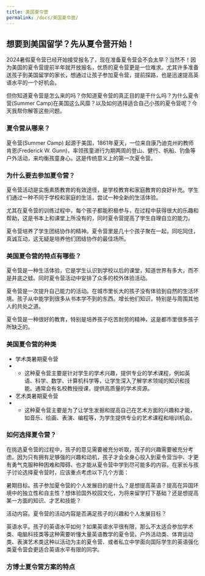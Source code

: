 ```yaml
---
title: 美国夏令营
permalink: /docs/美国夏令营/
---
```


## 想要到美国留学？先从夏令营开始！

 

2024暑假夏令营已经开始接受报名了，现在准备夏令营会不会太早？当然不！因为美国的夏令营提前半年就开放报名，优质的夏令营更是一位难求。尤其许多准备送孩子到美国留学的家长，想通过让孩子参加夏令营，提前探路，也是迅速提高英语水平的一个好机会。

但你知道夏令营是怎么来的吗？你知道夏令营的真正目的是干什么吗？为什么夏令营(Summer Camp)在美国这么风靡？以及如何选择适合自己小孩的夏令营呢？今天我帮你解答这些问题。

### 夏令营从哪来？

夏令营(Summer Camp) 起源于美国，1861年夏天，一位来自康乃迪克州的教师肯恩(Frederick W. Gunn)，率领孩童进行为期两周的登山、健行、帆船、钓鱼等户外活动，来均衡孩童身心。这是传统意义上的第一次夏令营。

### 为什么要去参加夏令营？

夏令营活动是实施素质教育的有效途径，是学校教育和家庭教育的良好补充。学生们通过一种不同于学校和家庭的生活，尝试一种全新的生活体验。

尤其在夏令营的训练过程中，每个孩子都能积极参与，在过程中获得很大的乐趣和帮助，这是书本上和课堂上所没有的，同时夏令营提高了学生自理自立的能力。

夏令营培养了学生团结协作的精神。夏令营里是几十个孩子聚在一起，同吃同住，真诚互动，这无疑是培养他们团结协作的最佳场所。

### 美国夏令营的特点有哪些？

夏令营是一种生活体验，它是学生认识到学校以后的课堂，知道世界有多大，而不是井底之蛙。同时夏令营活动中安排了众多的校外体验活动。

夏令营是一次提升自己能力的活动。在城市里长大的孩子没有体验到自然的生活环境。孩子从中能学到很多从书本学不到的东西。增长他们知识，特别是与周围其他人的共处之道。

夏令营是一种很好的教育，特别是培养孩子吃苦耐劳的精神，这是都市里很多孩子所缺乏的。

### 美国夏令营的种类

* 学术类暑期夏令营
 * * 这种夏令营主要是针对学生的学术兴趣，提供专业的学术课程，例如英语、科学、数学、计算机科学等，让学生深入了解学术领域的知识和技能。通常会有名校教授授课，提供高质量的学术资源。
* 艺术类暑期夏令营
 * * 这种夏令营主要是为了让学生发掘和提高自己在艺术方面的兴趣和才能，如音乐、绘画、表演、编程等，为学生提供专业的艺术课程和培训机会。

### 如何选择夏令营？

在挑选夏令营的过程中，孩子的意见需要被充分听取，孩子的兴趣需要被充分考虑。因为只有拥有足够强的兴趣和动机，孩子才会全身心投入到夏令营当中、才更有勇气克服种种困难和障碍、也才能从夏令营中学到尽可能多的内容。在家长与孩子讨论选择夏令营时，应该重点考虑以下几个方面：

暑期目标。孩子参加夏令营的个人发展目的是什么？是想提高英语？提高在异国环境中的独立性和自主性？想体验国外校园文化，为将来留学打下基础？还是想提高某一方面的知识、才艺和技能？

活动内容。夏令营的活动内容是否满足孩子的兴趣和个人发展目标？

英语水平。孩子的英语水平如何？如果英语水平很有限，那么不太适合参加学术类、电脑科技类等这种需要听懂大量英语教学的夏令营。户外活动类、体育运动类、表演艺术类这种以活动为主的夏令营、或者私立中学面向国际学生的英语强化类夏令营会更适合英语水平有限的同学。

### 方博士夏令营方案的特点
